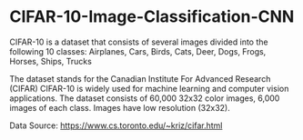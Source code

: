 # CIFAR-10-Image-Classification-CNN
CIFAR-10 is a dataset that consists of several images divided into the following 10 classes: 
Airplanes, Cars, Birds, Cats, Deer, Dogs, Frogs, Horses, Ships, Trucks

The dataset stands for the Canadian Institute For Advanced Research (CIFAR)
CIFAR-10 is widely used for machine learning and computer vision applications. 
The dataset consists of 60,000 32x32 color images, 6,000 images of each class.
Images have low resolution (32x32). 

Data Source: https://www.cs.toronto.edu/~kriz/cifar.html
